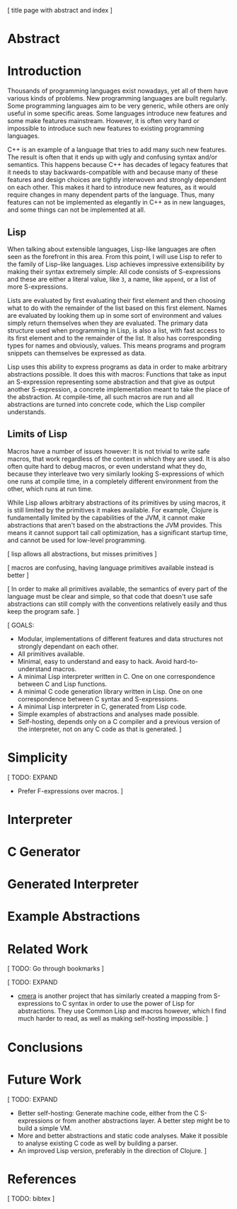[ title page with abstract and index ]

# Abstract

# Introduction

Thousands of programming languages exist nowadays, yet all of them have various
kinds of problems. New programming languages are built regularly. Some
programming languages aim to be very generic, while others are only useful in
some specific areas. Some languages introduce new features and some make
features mainstream. However, it is often very hard or impossible to introduce
such new features to existing programming languages.

C++ is an example of a language that tries to add many such new features. The
result is often that it ends up with ugly and confusing syntax and/or semantics.
This happens because C++ has decades of legacy features that it needs to stay
backwards-compatible with and because many of these features and design choices
are tightly interwoven and strongly dependent on each other. This makes it hard
to introduce new features, as it would require changes in many dependent parts
of the language. Thus, many features can not be implemented as elegantly in C++
as in new languages, and some things can not be implemented at all.

## Lisp

When talking about extensible languages, Lisp-like languages are often seen as
the forefront in this area. From this point, I will use Lisp to refer to the
family of Lisp-like languages. Lisp achieves impressive extensibility by making
their syntax extremely simple: All code consists of S-expressions and these are
either a literal value, like `3`, a name, like `append`, or a list of more
S-expressions.

Lists are evaluated by first evaluating their first element and then choosing
what to do with the remainder of the list based on this first element. Names are
evaluated by looking them up in some sort of environment and values simply
return themselves when they are evaluated. The primary data structure used when
programming in Lisp, is also a list, with fast access to its first element and
to the remainder of the list. It also has corresponding types for names and
obviously, values. This means programs and program snippets can themselves be
expressed as data.

Lisp uses this ability to express programs as data in order to make arbitrary
abstractions possible. It does this with macros: Functions that take as input an
S-expression representing some abstraction and that give as output another
S-expression, a concrete implementation meant to take the place of the
abstraction. At compile-time, all such macros are run and all abstractions are
turned into concrete code, which the Lisp compiler understands.

## Limits of Lisp

Macros have a number of issues however: It is not trivial to write safe macros,
that work regardless of the context in which they are used. It is also often
quite hard to debug macros, or even understand what they do, because they
interleave two very similarly looking S-expressions of which one runs at
compile time, in a completely different environment from the other, which runs
at run time.

While Lisp allows arbitrary abstractions of its primitives by using macros, it
is still limited by the primitives it makes available. For example, Clojure is
fundamentally limited by the capabilities of the JVM, it cannot make
abstractions that aren't based on the abstractions the JVM provides. This means
it cannot support tail call optimization, has a significant startup time, and
cannot be used for low-level programming.

[ lisp allows all abstractions, but misses primitives ]

[ macros are confusing, having language primitives available instead is better ]

[ In order to make all primitives available, the semantics of every part of the
language must be clear and simple, so that code that doesn't use safe
abstractions can still comply with the conventions relatively easily and thus
keep the program safe. ]

[ GOALS:
- Modular, implementations of different features and data structures not
  strongly dependant on each other.
- All primitives available.
- Minimal, easy to understand and easy to hack. Avoid hard-to-understand macros.
- A minimal Lisp interpreter written in C. One on one correspondence between C
  and Lisp functions.
- A minimal C code generation library written in Lisp. One on one correspondence
  between C syntax and S-expressions.
- A minimal Lisp interpreter in C, generated from Lisp code.
- Simple examples of abstractions and analyses made possible.
- Self-hosting, depends only on a C compiler and a previous version of the
  interpreter, not on any C code as that is generated.
]

# Simplicity

[ TODO: EXPAND
- Prefer F-expressions over macros.
]

# Interpreter

# C Generator

# Generated Interpreter

# Example Abstractions

# Related Work

[ TODO: Go through bookmarks ]

[ TODO: EXPAND
- [cmera] is another project that has similarly created a mapping from
  S-expressions to C syntax in order to use the power of Lisp for abstractions.
  They use Common Lisp and macros however, which I find much harder to read, as
  well as making self-hosting impossible.
]

# Conclusions

# Future Work

[ TODO: EXPAND
- Better self-hosting: Generate machine code, either from the C S-expressions or
  from another abstractions layer. A better step might be to build a simple VM.
- More and better abstractions and static code analyses. Make it possible to
  analyse existing C code as well by building a parser.
- An improved Lisp version, preferably in the direction of Clojure.
]

# References

[ TODO: bibtex ]

[cmera]: https://github.com/kiselgra/c-mera
